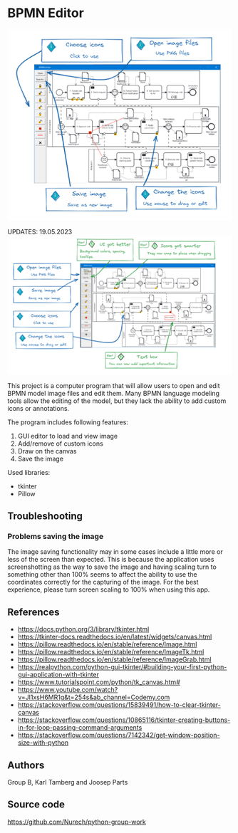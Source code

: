 # BPMN Editor

![img.png](img.png)

UPDATES: 19.05.2023
![img_1.png](img_1.png)

This project is a computer program that will allow users to open and edit BPMN model image files and edit them.
Many BPMN language modeling tools allow the editing of the model, but they lack the ability to add custom
icons or annotations.

The program includes following features:
1. GUI editor to load and view image
2. Add/remove of custom icons
3. Draw on the canvas
4. Save the image

Used libraries:
* tkinter
* Pillow

## Troubleshooting
### Problems saving the image
The image saving functionality may in some cases include a little more or less of the screen than expected. This is 
because the application uses screenshotting as the way to save the image and having scaling turn to something other 
than 100% seems to affect the ability to use the coordinates correctly for the capturing of the image. For the best 
experience, please turn screen scaling to 100% when using this app.

## References
* https://docs.python.org/3/library/tkinter.html
* https://tkinter-docs.readthedocs.io/en/latest/widgets/canvas.html
* https://pillow.readthedocs.io/en/stable/reference/Image.html
* https://pillow.readthedocs.io/en/stable/reference/ImageTk.html
* https://pillow.readthedocs.io/en/stable/reference/ImageGrab.html
* https://realpython.com/python-gui-tkinter/#building-your-first-python-gui-application-with-tkinter
* https://www.tutorialspoint.com/python/tk_canvas.htm#
* https://www.youtube.com/watch?v=Jl1xsH6MR1g&t=254s&ab_channel=Codemy.com
* https://stackoverflow.com/questions/15839491/how-to-clear-tkinter-canvas
* https://stackoverflow.com/questions/10865116/tkinter-creating-buttons-in-for-loop-passing-command-arguments
* https://stackoverflow.com/questions/7142342/get-window-position-size-with-python

## Authors
Group B, Karl Tamberg and Joosep Parts

## Source code

https://github.com/Nurech/python-group-work
